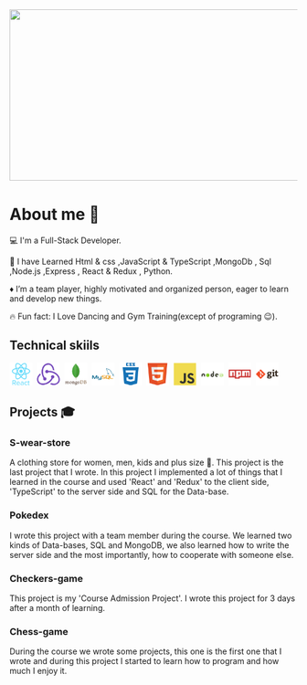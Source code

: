 <div align="center">
  <img src="https://camo.githubusercontent.com/2309797487e5e969659a3b545c96151807b04120a9cc2985f632ec94ba00c9f3/68747470733a2f2f6d656469612e67697068792e636f6d2f6d656469612f53576f536b4e36447854737a71494b4571762f67697068792e676966" width="600" height="300"/>
</div>

# About me :raising_hand:

:computer: I'm a Full-Stack Developer.

:notebook: I have Learned Html & css ,JavaScript & TypeScript ,MongoDb , Sql ,Node.js ,Express , React & Redux , Python.

:diamonds: I’m a team player, highly motivated and organized person, eager to learn and develop new things.

🔥 Fun fact: I Love Dancing and Gym Training(except of programing :wink:).


## Technical skiils

<div>
  <img src="https://github.com/devicons/devicon/blob/master/icons/react/react-original-wordmark.svg" title="React" alt="React" width="40" height="40"/>&nbsp;
  <img src="https://github.com/devicons/devicon/blob/master/icons/redux/redux-original.svg" title="Redux" alt="Redux " width="40" height="40"/>&nbsp;
  <img src="https://github.com/devicons/devicon/blob/master/icons/mongodb/mongodb-original-wordmark.svg" title="MongoDB" alt="MongoDB" width="40" height="40"/>&nbsp;
  <img src="https://github.com/devicons/devicon/blob/master/icons/mysql/mysql-original-wordmark.svg" title="MySql" alt="MySql" width="40" height="40"/>&nbsp;
  <img src="https://github.com/devicons/devicon/blob/master/icons/css3/css3-plain-wordmark.svg"  title="CSS3" alt="CSS" width="40" height="40"/>&nbsp;
  <img src="https://github.com/devicons/devicon/blob/master/icons/html5/html5-original.svg" title="HTML5" alt="HTML" width="40" height="40"/>&nbsp;
  <img src="https://github.com/devicons/devicon/blob/master/icons/javascript/javascript-original.svg" title="JavaScript" alt="JavaScript" width="40" height="40"/>&nbsp;
  <img src="https://github.com/devicons/devicon/blob/master/icons/nodejs/nodejs-original-wordmark.svg" title="NodeJS" alt="NodeJS" width="40" height="40"/>&nbsp;
  <img src="https://github.com/devicons/devicon/blob/master/icons/npm/npm-original-wordmark.svg" title="npm" alt="npm" width="40" height="40"/>&nbsp;
  <img src="https://github.com/devicons/devicon/blob/master/icons/git/git-original-wordmark.svg" title="Git" **alt="Git" width="40" height="40"/>
</div>

## Projects :mortar_board: 

### S-wear-store

A clothing store for women, men, kids and plus size 👚. This project is the last project that I wrote. In this project I implemented a lot of things that I learned in the course and used 'React' and 'Redux' to the client side, 'TypeScript' to the server side and SQL for the Data-base.

### Pokedex

I wrote this project with a team member during the course. We learned two kinds of Data-bases, SQL and MongoDB, we also learned how to write the server side and the most importantly, how to cooperate with someone else.

### Checkers-game

This project is my 'Course Admission Project'. I wrote this project for 3 days after a month of learning.

### Chess-game

During the course we wrote some projects, this one is the first one that I wrote and during this project I started to learn how to program and how much I enjoy it.


<!--
**shoval-ba/shoval-ba** is a ✨ _special_ ✨ repository because its `README.md` (this file) appears on your GitHub profile.

Here are some ideas to get you started:

- 🔭 I’m currently working on ...
- 🌱 I’m currently learning ...
- 👯 I’m looking to collaborate on ...
- 🤔 I’m looking for help with ...
- 💬 Ask me about ...
- 📫 How to reach me: ...
- 😄 Pronouns: ...
- ⚡ Fun fact: ...
-->
